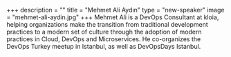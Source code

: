 +++
description = ""
title = "Mehmet Ali Aydın"
type = "new-speaker"
image = "mehmet-ali-aydin.jpg"
+++
Mehmet Ali is a DevOps Consultant at kloia, helping organizations make the transition from traditional development practices to a modern set of culture through the adoption of modern practices in Cloud, DevOps and Microservices. He co-organizes the DevOps Turkey meetup in Istanbul, as well as DevOpsDays Istanbul.